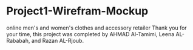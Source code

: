 # Project1-Wirefram-Mockup
online men's and women's clothes and accessory retailer Thank you for your time, this project was completed by AHMAD Al-Tamimi, Leena AL-Rababah, and Razan AL-Rjoub.
